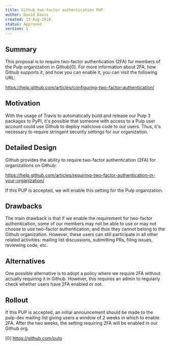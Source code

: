 ```yaml
---
title: Github two-factor authentication PUP
author: David Davis
created: 13-Aug-2018
status: Approved
version: 1
---
```


## Summary

This proposal is to require two-factor authentication (2FA) for members of the Pulp organization in
Github[0]. For more information about 2FA, how Github supports it, and how you can enable it,
you can visit the following URL:

https://help.github.com/articles/configuring-two-factor-authentication/


## Motivation

With the usage of Travis to automatically build and release our Pulp 3 packages to PyPI, it's
possible that someone with access to a Pulp user account could use Github to deploy malicious code
to our users. Thus, it's necessary to require stringent security settings for our organization.


## Detailed Design

Github provides the ability to require two-factor authentication (2FA) for organizations on Github:

https://help.github.com/articles/requiring-two-factor-authentication-in-your-organization/

If this PUP is accepted, we will enable this setting for the Pulp organization.


## Drawbacks

The main drawback is that if we enable the requirement for two-factor authentication, some of our
members may not be able to use or may not choose to use two-factor authentication, and thus they
cannot belong to the Github organization. However, these users can still participate in all other
related activities: mailing list discussions, submitting PRs, filing issues, reviewing code, etc.


## Alternatives

One possible alternative is to adopt a policy where we require 2FA without actually requiring it in
Github. However, this requires an admin to regularly check whether users have 2FA enabled or not.


## Rollout

If this PUP is accepted, an initial announcement should be made to the pulp-dev mailing list giving
users a window of 2 weeks in which to enable 2FA. After the two weeks, the setting requiring 2FA
will be enabled in our Github org.

[0] https://github.com/pulp
